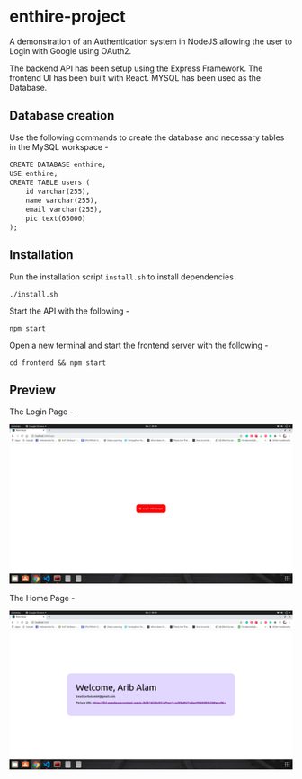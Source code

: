 # enthire-project

A demonstration of an Authentication system in NodeJS allowing the user to Login with Google using OAuth2.

The backend API has been setup using the Express Framework. The frontend UI has been built with React.
MYSQL has been used as the Database.

## Database creation

Use the following commands to create the database and necessary tables in the MySQL workspace -

```
CREATE DATABASE enthire;
USE enthire;
CREATE TABLE users (
    id varchar(255),
    name varchar(255),
    email varchar(255),
    pic text(65000)
);
```

## Installation

Run the installation script `install.sh` to install dependencies

```
./install.sh
```
Start the API with the following - 

```
npm start
```

Open a new terminal and start the frontend server with the following -

```
cd frontend && npm start
```

## Preview

The Login Page - 

![](https://raw.githubusercontent.com/aribalam/enthire-project/assets/pic2.png?token=AEZKQYH7XZBNLFKXQDMVHF27Z7IT6)

The Home Page - 

![](https://raw.githubusercontent.com/aribalam/enthire-project/assets/pic1.png?token=AEZKQYCPPW656HQSIODSKJ27Z7IOK)

